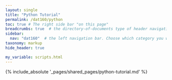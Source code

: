 ```yaml
---
layout: single
title: "Python Tutorial"
permalink: /dat160/python
toc: true # The right side bar "on this page"
breadcrumbs: true  # the directory-of-documents type of header navigation
sidebar:
  nav: "dat160"  # the left navigation bar. Choose which category you want.
taxonomy: markup
hide_header: true

my_variable: scripts.html
---
```



{% include_absolute '_pages/shared_pages/python-tutorial.md' %}

